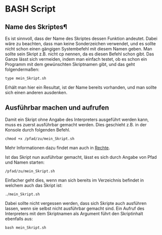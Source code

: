 # BASH Script

## Name des Skriptes¶

Es ist sinnvoll, dass der Name des Skriptes dessen Funktion andeutet. Dabei wäre zu beachten, dass man keine Sonderzeichen verwendet, und es sollte nicht 
schon einen gängigen Systembefehl mit diesem Namen geben. Man sollte sein Skript z.B. nicht cp nennen, da es diesen Befehl schon gibt. Das Ganze lässt sich vermeiden, 
indem man einfach testet, ob es schon ein Programm mit dem gewünschten Skriptnamen gibt, und das geht folgendermaßen:
```
type mein_Skript.sh 
```
Erhält man hier ein Resultat, ist der Name bereits vorhanden, und man sollte sich einen anderen ausdenken.

## Ausführbar machen und aufrufen

Damit ein Skript ohne Angabe des Interpreters ausgeführt werden kann, muss es zuerst ausführbar gemacht werden. Dies geschieht z.B. in der Konsole durch folgenden Befehl.
```
chmod +x /pfad/zu/mein_Skript.sh 
```
Mehr Informationen dazu findet man auch in [Rechte](https://wiki.ubuntuusers.de/Rechte/).

Ist das Skript nun ausführbar gemacht, lässt es sich durch Angabe von Pfad und Namen starten:
```
/pfad/zu/mein_Skript.sh 
```
Einfacher geht dies, wenn man sich bereits im Verzeichnis befindet in welchem auch das Skript ist:
```
./mein_Skript.sh 
```
Dabei sollte nicht vergessen werden, dass sich Skripte auch ausführen lassen, wenn sie selbst nicht ausführbar gemacht sind. 
Ein Aufruf des Interpreters mit dem Skriptnamen als Argument führt den Skriptinhalt ebenfalls aus:
```
bash mein_Skript.sh
```
